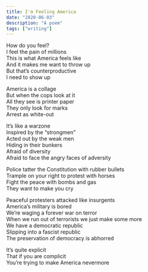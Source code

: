 ```yaml
---
title: I'm Feeling America
date: "2020-06-03"
description: "A poem"
tags: ["writing"]
---
```


How do you feel?  
I feel the pain of millions   
This is what America feels like  
And it makes me want to throw up  
But that’s counterproductive  
I need to show up  

America is a collage  
But when the cops look at it   
All they see is printer paper  
They only look for marks  
Arrest as white-out  

It’s like a warzone  
Inspired by the “strongmen”  
Acted out by the weak men  
Hiding in their bunkers  
Afraid of diversity  
Afraid to face the angry faces of adversity  

Police tatter the Constitution with rubber bullets  
Trample on your right to protest with horses  
Fight the peace with bombs and gas  
They want to make you cry  

Peaceful protesters attacked like insurgents  
America’s military is bored  
We’re waging a forever war on terror  
When we run out of terrorists we just make some more  
We have a democratic republic  
Slipping into a fascist republic  
The preservation of democracy is abhorred  

It’s quite explicit  
That if you are complicit  
You’re trying to make America nevermore  

